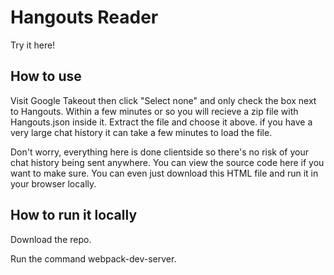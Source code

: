 # Hangouts Reader



Try it here!

## How to use
Visit Google Takeout then click "Select none" and only check the box next to Hangouts.
Within a few minutes or so you will recieve a zip file with Hangouts.json inside it.
Extract the file and choose it above.  if you have a very large chat history it can take a few minutes to load the file.

Don't worry, everything here is done clientside so there's no risk of your chat history being sent anywhere.
You can view the source code here if you want to make sure.  You can even just download this HTML file and run it in your browser locally.



## How to run it locally
Download the repo.

Run the command webpack-dev-server.
